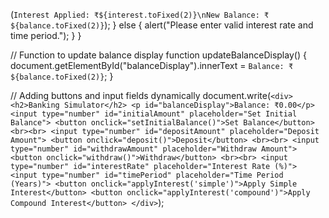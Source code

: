  (`Interest Applied: ₹${interest.toFixed(2)}\nNew Balance: ₹${balance.toFixed(2)}`);
    } else {
        alert("Please enter valid interest rate and time period.");
    }
}

// Function to update balance display
function updateBalanceDisplay() {
    document.getElementById("balanceDisplay").innerText = `Balance: ₹${balance.toFixed(2)}`;
}

// Adding buttons and input fields dynamically
document.write(`
    <div>
        <h2>Banking Simulator</h2>
        <p id="balanceDisplay">Balance: ₹0.00</p>
        <input type="number" id="initialAmount" placeholder="Set Initial Balance">
        <button onclick="setInitialBalance()">Set Balance</button>
        <br><br>
        <input type="number" id="depositAmount" placeholder="Deposit Amount">
        <button onclick="deposit()">Deposit</button>
        <br><br>
        <input type="number" id="withdrawAmount" placeholder="Withdraw Amount">
        <button onclick="withdraw()">Withdraw</button>
        <br><br>
        <input type="number" id="interestRate" placeholder="Interest Rate (%)">
        <input type="number" id="timePeriod" placeholder="Time Period (Years)">
        <button onclick="applyInterest('simple')">Apply Simple Interest</button>
        <button onclick="applyInterest('compound')">Apply Compound Interest</button>
    </div>
`);
